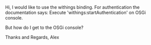 Hi,
I would like to use the withings binding. For authentication the documentation says:
Execute 'withings:startAuthentication' on OSGi console.

But how do I get to the OSGi console?

Thanks and Regards,
Alex
